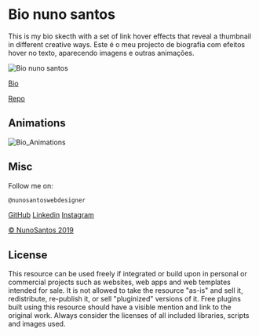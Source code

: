 # Bio nuno santos

This is my bio skecth with a set of link hover effects that reveal a thumbnail in different creative ways. 
Este é o meu projecto de biografia com efeitos hover no texto, aparecendo imagens e outras animações.

![Bio nuno santos](https://nunosantoswebdesigner.github.io/bio/img/screenshot1.png)

[Bio](https://nunosantoswebdesigner.github.io/bio)

[Repo](https://github.com/nunosantoswebdesigner/bio)


## Animations

![Bio_Animations](https://github.com/nunosantoswebdesigner/bio/img/screenshot2.png)

## Misc

Follow me on:

```javascript
@nunosantoswebdesigner
```

[GitHub](https://github.com/nunosantoswebdesigner)
[Linkedin](https://www.linkedin.com/in/nuno-santos-96b300125/)
[Instagram](https://www.instagram.com/nunosantos_webdesigner/)

[© NunoSantos 2019]()

## License
This resource can be used freely if integrated or build upon in personal or commercial projects such as websites, web apps and web templates intended for sale. It is not allowed to take the resource "as-is" and sell it, redistribute, re-publish it, or sell "pluginized" versions of it. Free plugins built using this resource should have a visible mention and link to the original work. Always consider the licenses of all included libraries, scripts and images used.







